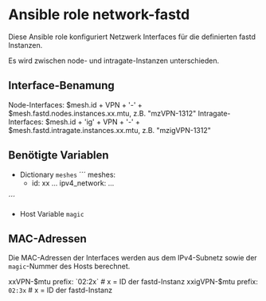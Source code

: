 # Ansible role network-fastd

Diese Ansible role konfiguriert Netzwerk Interfaces für die definierten fastd Instanzen.

Es wird zwischen node- und intragate-Instanzen unterschieden.

## Interface-Benamung
Node-Interfaces: $mesh.id + VPN + '-' + $mesh.fastd.nodes.instances.xx.mtu, z.B. "mzVPN-1312"
Intragate-Interfaces: $mesh.id + 'ig' + VPN + '-' + $mesh.fastd.intragate.instances.xx.mtu, z.B. "mzigVPN-1312"

## Benötigte Variablen

- Dictionary `meshes`
´´´
meshes:
  - id: xx
...
    ipv4_network:
...

´´´
- Host Variable `magic`

## MAC-Adressen

Die MAC-Adressen der Interfaces werden aus dem IPv4-Subnetz sowie der `magic`-Nummer des Hosts berechnet.

xxVPN-$mtu prefix: `02:2x` # x = ID der fastd-Instanz
xxigVPN-$mtu prefix: `02:3x` # x = ID der fastd-Instanz
